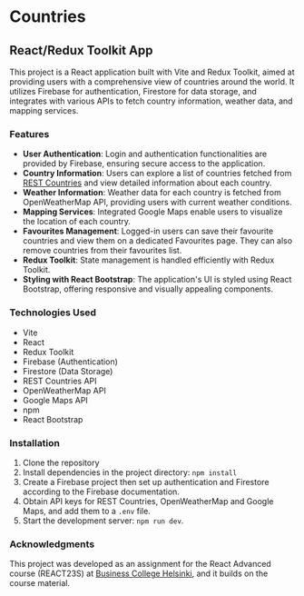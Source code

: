 # Countries

## React/Redux Toolkit App

This project is a React application built with Vite and Redux Toolkit, aimed at providing users with a comprehensive view of countries around the world. It utilizes Firebase for authentication, Firestore for data storage, and integrates with various APIs to fetch country information, weather data, and mapping services.

### Features

- **User Authentication**: Login and authentication functionalities are provided by Firebase, ensuring secure access to the application.
- **Country Information**: Users can explore a list of countries fetched from [REST Countries](https://restcountries.com/) and view detailed information about each country.
- **Weather Information**: Weather data for each country is fetched from OpenWeatherMap API, providing users with current weather conditions.
- **Mapping Services**: Integrated Google Maps enable users to visualize the location of each country.
- **Favourites Management**: Logged-in users can save their favourite countries and view them on a dedicated Favourites page. They can also remove countries from their favourites list.
- **Redux Toolkit**: State management is handled efficiently with Redux Toolkit.
- **Styling with React Bootstrap**: The application's UI is styled using React Bootstrap, offering responsive and visually appealing components.

### Technologies Used

- Vite
- React
- Redux Toolkit
- Firebase (Authentication)
- Firestore (Data Storage)
- REST Countries API
- OpenWeatherMap API
- Google Maps API
- npm
- React Bootstrap

### Installation

1. Clone the repository
2. Install dependencies in the project directory: `npm install`
3. Create a Firebase project then set up authentication and Firestore according to the Firebase documentation.
4. Obtain API keys for REST Countries, OpenWeatherMap and Google Maps, and add them to a `.env` file.
5. Start the development server: `npm run dev`.

### Acknowledgments

This project was developed as an assignment for the React Advanced course (REACT23S) at [Business College Helsinki](https://www.bc.fi/), and it builds on the course material.
